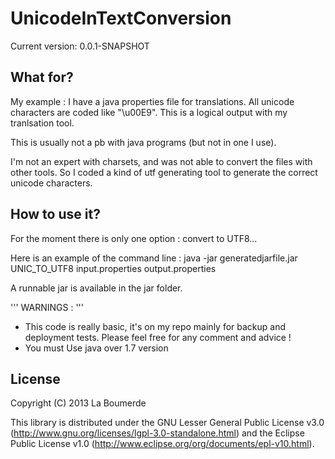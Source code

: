 # UnicodeInTextConversion

Current version: 0.0.1-SNAPSHOT

## What for?

My example : I have a java properties file for translations. All unicode characters are coded like "\u00E9". This is a logical output with my tranlsation tool.

This is usually not a pb with java programs (but not in one I use).

I'm not an expert with charsets, and was not able to convert the files with other tools. So I coded a kind of utf generating tool to generate the correct unicode characters.

## How to use it?

For the moment there is only one option : convert to UTF8...

Here is an example of the command line :
 java -jar generatedjarfile.jar UNIC_TO_UTF8 input.properties output.properties

A runnable jar is available in the jar folder.

''' WARNINGS : '''
* This code is really basic, it's on my repo mainly for backup and deployment tests. Please feel free for any comment and advice !
* You must Use java over 1.7 version

## License

Copyright (C) 2013 La Boumerde

This library is distributed under the GNU Lesser General Public License v3.0 (http://www.gnu.org/licenses/lgpl-3.0-standalone.html) and the Eclipse Public License v1.0 (http://www.eclipse.org/org/documents/epl-v10.html).
